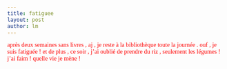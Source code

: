 ```yaml
---
title: fatiguee 
layout: post
author: lm
---
```

<p><span style="color: red"><font face="Times New Roman">après deux semaines sans livres , aj , je reste à la bibliothèque toute la journée . ouf , je suis fatiguée ! et de plus , ce soir , j’ai oublié de prendre du riz , seulement les légumes ! j’ai faim ! </font></span><span style="color: red"><font face="Times New Roman">quelle vie je mène ! </font></span></p>
